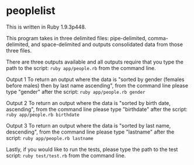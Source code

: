 peoplelist
==========

This is written in Ruby 1.9.3p448.

This program takes in three delimited files: pipe-delimited, comma-delimited, and space-delimited and outputs consolidated data from those three files. 

There are three outputs available and all outputs require that you type the path to the script: `ruby app/people.rb` from the command line.

Output 1
To return an output where the data is "sorted by gender (females before males) then by last name ascending", from the command line please type "gender" after the script: `ruby app/people.rb gender`

Output 2
To return an output where the data is "sorted by birth date, ascending", from the command line please type "birthdate" after the script: `ruby app/people.rb birthdate`

Output 3
To return an output where the data is "sorted by last name, descending", from the command line please type "lastname" after the script: `ruby app/people.rb lastname`


Lastly, if you would like to run the tests, please type the path to the test script: `ruby test/test.rb` from the command line.